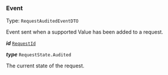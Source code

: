 

### Event

Type: `RequestAuditedEventDTO`

Event sent when a supported Value has been added to a request.

  
<article>

***id*** [`RequestId`](#requestid) 

</article>
<article>

***type*** `RequestState.Audited` 

The current state of the request.

</article>

